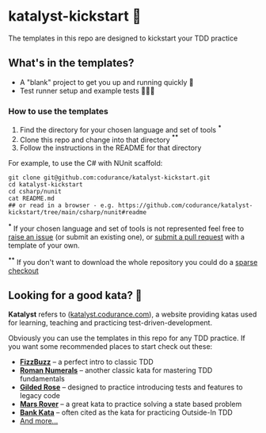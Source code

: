 # katalyst-kickstart 🚀

The templates in this repo are designed to kickstart your TDD practice

## What's in the templates?


- A "blank" project to get you up and running quickly 💨
- Test runner setup and example tests 👩🏽‍💻

### How to use the templates

1. Find the directory for your chosen language and set of tools <strong><sup>*</sup></strong>
1. Clone this repo and change into that directory <strong><sup>**</sup></strong>
1. Follow the instructions in the README for that directory

For example, to use the C# with NUnit scaffold:

```
git clone git@github.com:codurance/katalyst-kickstart.git
cd katalyst-kickstart 
cd csharp/nunit
cat README.md 
## or read in a browser - e.g. https://github.com/codurance/katalyst-kickstart/tree/main/csharp/nunit#readme
```

<strong><sup>*</sup></strong> If your chosen language and set of tools is not represented feel free to [raise an issue](https://github.com/codurance/katalyst-kickstart/issues) (or submit an existing one), or [submit a pull request](https://github.com/codurance/katalyst-kickstart/pulls) with a template of your own.

<strong><sup>**</sup></strong> If you don't want to download the whole repository you could do a [sparse checkout](https://github.community/t/how-can-i-download-a-specific-folder-from-a-github-repo/278/2)

## Looking for a good kata? 🥋

**Katalyst** refers to ([katalyst.codurance.com](https://katalyst.codurance.com/)), a website providing katas used for learning, teaching and practicing test-driven-development. 

Obviously you can use the templates in this repo for any TDD practice. If you want some recommended places to start check out these:

- [**FizzBuzz**](https://katalyst.codurance.com/fizzbuzz) – a perfect intro to classic TDD 
- [**Roman Numerals**](https://katalyst.codurance.com/roman-numerals) – another classic kata for mastering TDD fundamentals
- [**Gilded Rose**](https://katalyst.codurance.com/gilded-rose) – designed to practice introducing tests and features to legacy code
- [**Mars Rover**](https://katalyst.codurance.com/mars-rover) – a great kata to practice solving a state based problem
- [**Bank Kata**](https://katalyst.codurance.com/bank) – often cited as the kata for practicing Outside-In TDD
- [And more...](https://katalyst.codurance.com/browse) 
